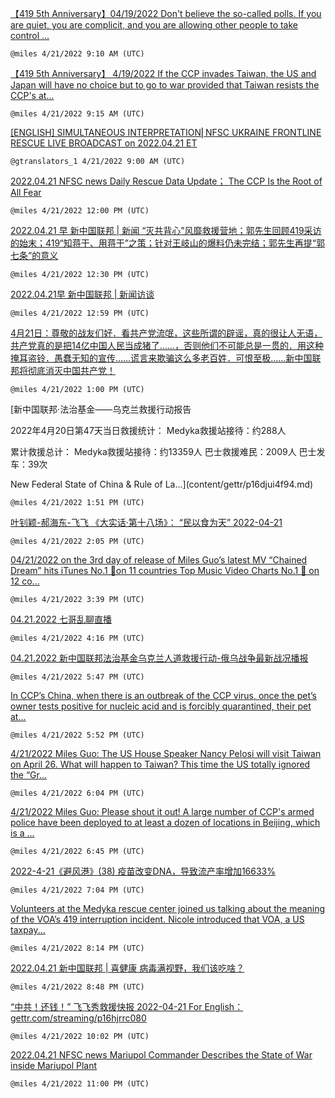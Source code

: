 
[【419 5th Anniversary】04/19/2022 Don't believe the so-called polls. If you are quiet, you are complicit, and you are allowing other people to take control ...](content/gettr/p16bu8826c4.md)

`@miles 4/21/2022 9:10 AM (UTC)`

[【419 5th Anniversary】 4/19/2022 If the CCP invades Taiwan, the US and Japan will have no choice but to go to war provided that Taiwan resists the CCP's at...](content/gettr/p16cat82d10.md)

`@miles 4/21/2022 9:15 AM (UTC)`

[[ENGLISH] SIMULTANEOUS INTERPRETATION⎢NFSC UKRAINE FRONTLINE RESCUE LIVE BROADCAST on 2022.04.21 ET](content/gettr/p16bjxe189d.md)

`@gtranslators_1 4/21/2022 9:00 AM (UTC)`

[2022.04.21 NFSC news    Daily Rescue Data Update； The CCP Is the Root of All Fear](content/gettr/p16czkiecd0.md)

`@miles 4/21/2022 12:00 PM (UTC)`

[2022.04.21 早 新中国联邦 | 新闻 “灭共背心”风靡救援营地；郭先生回顾419采访的始末；419“知蒋干、用蒋干”之策；针对王岐山的爆料仍未完结；郭先生再提“郭七条”的意义](content/gettr/p16d6qicf0c.md)

`@miles 4/21/2022 12:30 PM (UTC)`

[2022.04.21早  新中国联邦 | 新闻访谈](content/gettr/p16d6qo0a1e.md)

`@miles 4/21/2022 12:59 PM (UTC)`

[4月21日：尊敬的战友们好．看共产党流氓，这些所谓的辟谣，真的很让人无语，共产党真的是把14亿中国人民当成猪了……，否则他们不可能总是一贯的．用这种掩耳盗铃．愚蠢无知的宣传……谎言来欺骗这么多老百姓．可恨至极……新中国联邦将彻底消灭中国共产党！](content/gettr/p16da6idf77.md)

`@miles 4/21/2022 1:00 PM (UTC)`

[新中国联邦·法治基金——乌克兰救援行动报告

2022年4月20日第47天当日救援统计：
Medyka救援站接待：约288人

累计救援总计：
Medyka救援站接待：约13359人
巴士救援难民：2009人
巴士发车：39次

New Federal State of China & Rule of La...](content/gettr/p16djui4f94.md)

`@miles 4/21/2022 1:51 PM (UTC)`

[叶钊颖-郝海东-飞飞 《大实话·第十八场》： “民以食为天”   2022-04-21](content/gettr/p16d6tqb4cd.md)

`@miles 4/21/2022 2:05 PM (UTC)`

[04/21/2022 on the 3rd day of release of Miles Guo’s latest MV “Chained Dream” hits iTunes 
No.1 🥇on 11 countries Top Music Video Charts 
No.1 🥇 on 12 co...](content/gettr/p16dtb4799e.md)

`@miles 4/21/2022 3:39 PM (UTC)`

[04.21.2022 七哥乱聊直播](content/gettr/p16cfisc410.md)

`@miles 4/21/2022 4:16 PM (UTC)`

[04.21.2022 新中国联邦法治基金乌克兰人道救援行动-俄乌战争最新战况播报](content/gettr/p16d6x871a2.md)

`@miles 4/21/2022 5:47 PM (UTC)`

[In CCP’s China, when there is an outbreak of the CCP virus, once the pet’s owner tests positive for nucleic acid and is forcibly quarantined, their pet at...](content/gettr/p16fjj24340.md)

`@miles 4/21/2022 5:52 PM (UTC)`

[4/21/2022 Miles Guo: The US House Speaker Nancy Pelosi will visit Taiwan on April 26. What will happen to Taiwan? This time the US totally ignored the “Gr...](content/gettr/p16f8xf7fa5.md)

`@miles 4/21/2022 6:04 PM (UTC)`

[4/21/2022 Miles Guo: Please shout it out! A large number of CCP's armed police have been deployed to at least a dozen of locations in Beijing, which is a ...](content/gettr/p16g4d9efd7.md)

`@miles 4/21/2022 6:45 PM (UTC)`

[2022-4-21《避风港》(38) 疫苗改变DNA，导致流产率增加16633%](content/gettr/p16d6s88557.md)

`@miles 4/21/2022 7:04 PM (UTC)`

[Volunteers at the Medyka rescue center joined us talking about the meaning of the VOA’s 419 interruption incident. Nicole introduced that VOA, a US taxpay...](content/gettr/p16gho308eb.md)

`@miles 4/21/2022 8:14 PM (UTC)`

[2022.04.21  新中国联邦 | 喜健康   病毒满视野，我们该吃啥？](content/gettr/p16h4683498.md)

`@miles 4/21/2022 8:48 PM (UTC)`

[“中共！还钱！” 飞飞秀救援快报 2022-04-21
For English：gettr.com/streaming/p16hjrrc080](content/gettr/p16hbzld9b6.md)

`@miles 4/21/2022 10:02 PM (UTC)`

[2022.04.21 NFSC news  Mariupol Commander Describes the State of War inside Mariupol Plant](content/gettr/p16i3tg3d70.md)

`@miles 4/21/2022 11:00 PM (UTC)`

